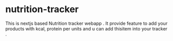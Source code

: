 # nutrition-tracker
This is nextjs based  Nutrition tracker webapp . It provide feature to add your products with kcal, protein per units and u can add thisitem into your tracker .
